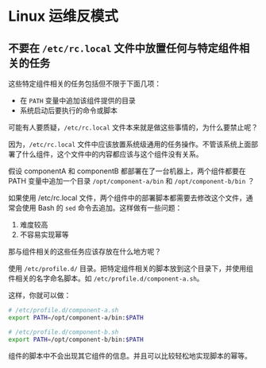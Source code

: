 # Linux 运维反模式

## 不要在 `/etc/rc.local` 文件中放置任何与特定组件相关的任务

这些特定组件相关的任务包括但不限于下面几项：

- 在 `PATH` 变量中追加该组件提供的目录
- 系统启动后要执行的命令或脚本

可能有人要质疑，`/etc/rc.local` 文件本来就是做这些事情的，为什么要禁止呢？

因为，`/etc/rc.local` 文件中应该放置系统级通用的任务操作。不管该系统上面部署了什么组件，这个文件中的内容都应该与这个组件没有关系。

假设 componentA 和 componentB 都部署在了一台机器上，两个组件都要在 PATH 变量中追加一个目录 `/opt/component-a/bin` 和 `/opt/component-b/bin` ？

如果使用 /etc/rc.local 文件，两个组件中的部署脚本都需要去修改这个文件，通常会使用 Bash 的 `sed` 命令去追加。这样做有一些问题：

1. 难度较高
2. 不容易实现幂等

那与组件相关的这些任务应该存放在什么地方呢？

使用 `/etc/profile.d/` 目录。把特定组件相关的脚本放到这个目录下，并使用组件相关的名字命名脚本。如 `/etc/profile.d/component-a.sh`。

这样，你就可以做：

```bash
# /etc/profile.d/component-a.sh
export PATH=/opt/component-a/bin:$PATH

# /etc/profile.d/component-b.sh
export PATH=/opt/component-b/bin:$PATH
```

组件的脚本中不会出现其它组件的信息。并且可以比较轻松地实现脚本的幂等。
